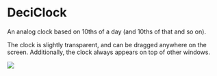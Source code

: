 DeciClock
=========

An analog clock based on 10ths of a day (and 10ths of that and so on).

The clock is slightly transparent, and can be dragged anywhere on the screen. Additionally, the clock always appears on top of other windows.

![](http://i.stack.imgur.com/9hnv6.png])
